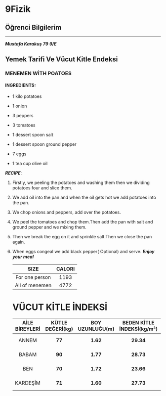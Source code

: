 # 9Fizik
## Öğrenci Bilgilerim
---
***Mustafa Karakuş***
***79***
***9/E***

## Yemek Tarifi Ve Vücut Kitle Endeksi

### MENEMEN WİTH POATOES

#### INGREDIENTS:

- 1 kilo potatoes

- 1 onion

- 3 peppers

- 3 tomatoes

- 1 dessert spoon salt

- 1 dessert spoon ground pepper

- 7 eggs

- 1 tea cup olive oil

 ***RECIPE***:

 1. Firstly, we peeling the potatoes and washing them then we dividing potatoes four and slice them.

 2. We add oil into the pan and when the oil gets hot we add potatoes into the pan.

 3. We chop onions and peppers, add over the potatoes.

 4. We peel the tomatoes and chop them.Then add the pan with salt and ground pepper and we mixing them.

 5. Then we break the egg on it and sprinkle salt.Then we close the pan again.

 6. When eggs congeal we add black pepper( Optional) and serve.	 ***Enjoy your meal***

      |           SIZE         | CALORI |
      | :---------------------:| :----: |
      |  For one person        |  1193  |
      |  All of menemen        |  4772  |
      
      # VÜCUT KİTLE İNDEKSİ
       | AİLE BİREYLERİ  | KÜTLE DEĞERİ(kg) | BOY UZUNLUĞU(m) | BEDEN  KİTLE İNDEKSİ(kg/m²) |     SONUÇ     |
       | :-------------: | :--------------: | :-------------: | :-------------------------: | :-----------: |
       |     ANNEM       |      **77**      |    **1.62**     |          **29.34**          |  fazla kilolu |
       |     BABAM       |      **90**      |    **1.77**     |          **28.73**          |  fazla kilolu |
       |     BEN         |      **70**      |    **1.72**     |          **23.66**          |  fazla kilolu |   
       |     KARDEŞİM    |      **71**      |    **1.60**     |          **27.73**          |  fazla kilolu |

